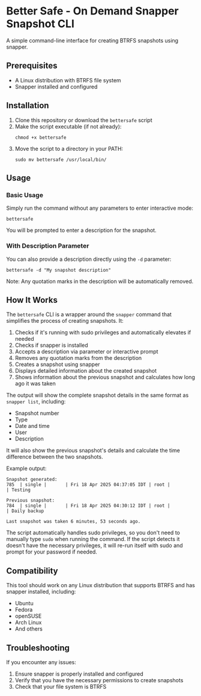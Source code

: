 # Better Safe - On Demand Snapper Snapshot CLI

A simple command-line interface for creating BTRFS snapshots using snapper.

## Prerequisites

- A Linux distribution with BTRFS file system
- Snapper installed and configured

## Installation

1. Clone this repository or download the `bettersafe` script
2. Make the script executable (if not already):
   ```
   chmod +x bettersafe
   ```
3. Move the script to a directory in your PATH:
   ```
   sudo mv bettersafe /usr/local/bin/
   ```

## Usage

### Basic Usage

Simply run the command without any parameters to enter interactive mode:

```
bettersafe
```

You will be prompted to enter a description for the snapshot.

### With Description Parameter

You can also provide a description directly using the `-d` parameter:

```
bettersafe -d "My snapshot description"
```

Note: Any quotation marks in the description will be automatically removed.

## How It Works

The `bettersafe` CLI is a wrapper around the `snapper` command that simplifies the process of creating snapshots. It:

1. Checks if it's running with sudo privileges and automatically elevates if needed
2. Checks if snapper is installed
3. Accepts a description via parameter or interactive prompt
4. Removes any quotation marks from the description
5. Creates a snapshot using snapper
6. Displays detailed information about the created snapshot
7. Shows information about the previous snapshot and calculates how long ago it was taken

The output will show the complete snapshot details in the same format as `snapper list`, including:
- Snapshot number
- Type
- Date and time
- User
- Description

It will also show the previous snapshot's details and calculate the time difference between the two snapshots.

Example output:
```
Snapshot generated:
785  | single |       | Fri 18 Apr 2025 04:37:05 IDT | root |          | Testing

Previous snapshot:
784  | single |       | Fri 18 Apr 2025 04:30:12 IDT | root |          | Daily backup

Last snapshot was taken 6 minutes, 53 seconds ago.
```

The script automatically handles sudo privileges, so you don't need to manually type `sudo` when running the command. If the script detects it doesn't have the necessary privileges, it will re-run itself with sudo and prompt for your password if needed.

## Compatibility

This tool should work on any Linux distribution that supports BTRFS and has snapper installed, including:

- Ubuntu
- Fedora
- openSUSE
- Arch Linux
- And others

## Troubleshooting

If you encounter any issues:

1. Ensure snapper is properly installed and configured
2. Verify that you have the necessary permissions to create snapshots
3. Check that your file system is BTRFS

